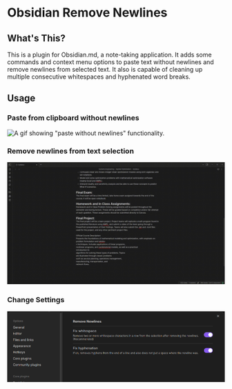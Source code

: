# Obsidian Remove Newlines

## What's This?
This is a plugin for Obsidian.md, a note-taking application. It adds some commands and context menu options to paste text without newlines and remove newlines from selected text. It also is capable of cleaning up multiple consecutive whitespaces and hyphenated word breaks.

## Usage
### Paste from clipboard without newlines
![A gif showing "paste without newlines" functionality.](media/paste_without_newlines_context_menu.gif)

### Remove newlines from text selection
![A gif showing "remove newlines from selection" functionality.](media/remove_newlines_context_menu.gif)

### Change Settings
![A screenshot of the settings menu.](media/settings_menu.png)
